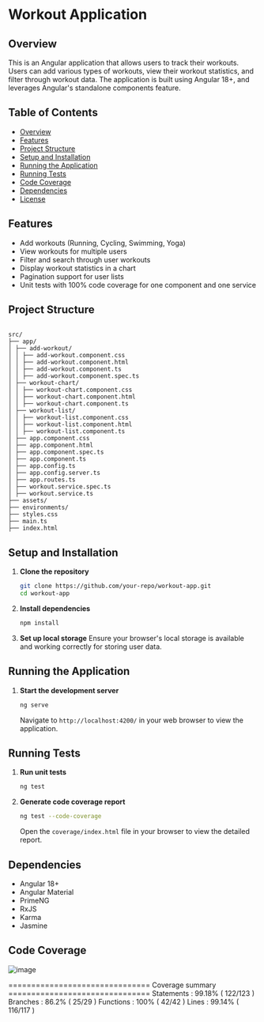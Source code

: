 # Workout Application

## Overview

This is an Angular application that allows users to track their workouts. Users can add various types of workouts, view their workout statistics, and filter through workout data. The application is built using Angular 18+, and leverages Angular's standalone components feature.

## Table of Contents

- [Overview](#overview)
- [Features](#features)
- [Project Structure](#project-structure)
- [Setup and Installation](#setup-and-installation)
- [Running the Application](#running-the-application)
- [Running Tests](#running-tests)
- [Code Coverage](#code-coverage)
- [Dependencies](#dependencies)
- [License](#license)

## Features

- Add workouts (Running, Cycling, Swimming, Yoga)
- View workouts for multiple users
- Filter and search through user workouts
- Display workout statistics in a chart
- Pagination support for user lists
- Unit tests with 100% code coverage for one component and one service

## Project Structure

```

src/
├── app/
│ ├── add-workout/
│ │ ├── add-workout.component.css
│ │ ├── add-workout.component.html
│ │ ├── add-workout.component.ts
│ │ ├── add-workout.component.spec.ts
│ ├── workout-chart/
│ │ ├── workout-chart.component.css
│ │ ├── workout-chart.component.html
│ │ ├── workout-chart.component.ts
│ ├── workout-list/
│ │ ├── workout-list.component.css
│ │ ├── workout-list.component.html
│ │ ├── workout-list.component.ts
│ ├── app.component.css
│ ├── app.component.html
│ ├── app.component.spec.ts
│ ├── app.component.ts
│ ├── app.config.ts
│ ├── app.config.server.ts
│ ├── app.routes.ts
│ ├── workout.service.spec.ts
│ ├── workout.service.ts
├── assets/
├── environments/
├── styles.css
├── main.ts
├── index.html

```


## Setup and Installation

1. **Clone the repository**
    ```bash
    git clone https://github.com/your-repo/workout-app.git
    cd workout-app
    ```

2. **Install dependencies**
    ```bash
    npm install
    ```

3. **Set up local storage**
    Ensure your browser's local storage is available and working correctly for storing user data.

## Running the Application

1. **Start the development server**
    ```bash
    ng serve
    ```
    Navigate to `http://localhost:4200/` in your web browser to view the application.

## Running Tests

1. **Run unit tests**
    ```bash
    ng test
    ```

2. **Generate code coverage report**
    ```bash
    ng test --code-coverage
    ```
    Open the `coverage/index.html` file in your browser to view the detailed report.

<!-- ## Code Coverage

![Coverage Badge](https://img.shields.io/badge/Coverage-100%25-brightgreen)

### Summary

- **WorkoutService**: 100%
- **AddWorkoutComponent**: 100%
-->

## Dependencies

- Angular 18+
- Angular Material
- PrimeNG
- RxJS
- Karma
- Jasmine

## Code Coverage

![image](https://github.com/user-attachments/assets/ae0c90da-3472-4d0b-bb36-f3259568fd48)

=============================== Coverage summary ===============================
Statements   : 99.18% ( 122/123 )
Branches     : 86.2% ( 25/29 )
Functions    : 100% ( 42/42 )
Lines        : 99.14% ( 116/117 )
